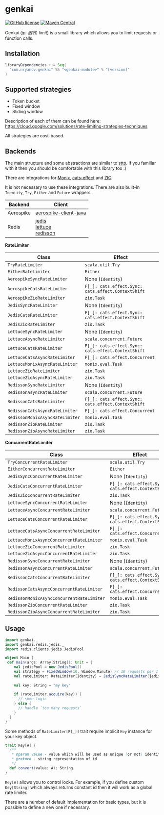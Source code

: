 # genkai
[![GitHub license](https://img.shields.io/github/license/nryanov/genkai)](https://github.com/nryanov/genkai/blob/master/LICENSE.txt)
[![Maven Central](https://maven-badges.herokuapp.com/maven-central/com.nryanov.genkai/genkai-core_2.13/badge.svg)](https://maven-badges.herokuapp.com/maven-central/com.nryanov.genkai/genkai-core_2.13)

Genkai (*jp. 限界, limit*) is a small library which allows you to limit requests or function calls.

## Installation
```scala
libraryDependencies ++= Seq(
  "com.nryanov.genkai" %% "<genkai-module>" % "[version]"
)
```

## Supported strategies
- Token bucket
- Fixed window
- Sliding window

Description of each of them can be found here: https://cloud.google.com/solutions/rate-limiting-strategies-techniques

All strategies are cost-based.

## Backends
The main structure and some abstractions are similar to [sttp](https://github.com/softwaremill/sttp). If you familiar with it then you should be comfortable with this library too :) 

There are integrations for [Monix](https://monix.io), [cats-effect](https://github.com/typelevel/cats-effect) and [ZIO](https://github.com/zio/zio).

It is not necessary to use these integrations. There are also built-in `Identity`, `Try`, `Either` and `Future` wrappers.

Backend | Client | 
------------ | ------------- 
Aerospike | [aerospike-client-java](https://github.com/aerospike/aerospike-client-java) 
Redis | [jedis](https://github.com/redis/jedis) <br> [lettuce](https://github.com/lettuce-io/lettuce-core) <br> [redisson](https://github.com/redisson/redisson)

**RateLimiter**

Class | Effect | 
------------ | ------------- 
`TryRateLimiter` | `scala.util.Try`
`EitherRateLimiter` | `Either` 
`AerospikeSyncRateLimiter` | None (`Identity`) 
`AerospikeCatsRateLimiter` | `F[_]: cats.effect.Sync: cats.effect.ContextShift` 
`AerospikeZioRateLimiter` | `zio.Task` 
`JedisSyncRateLimiter` | None (`Identity`)  
`JedisCatsRateLimiter` | `F[_]: cats.effect.Sync: cats.effect.ContextShift` 
`JedisZioRateLimiter` | `zio.Task` 
`LettuceSyncRateLimiter` | None (`Identity`)  
`LettuceAsyncRateLimiter` | `scala.concurrent.Future` 
`LettuceCatsRateLimiter` | `F[_]: cats.effect.Sync: cats.effect.ContextShift` 
`LettuceCatsAsyncRateLimiter` | `F[_]: cats.effect.Concurrent` 
`LettuceMonixAsyncRateLimiter` | `monix.eval.Task` 
`LettuceZioRateLimiter` | `zio.Task` 
`LettuceZioAsyncRateLimiter` | `zio.Task` 
`RedissonSyncRateLimiter` | None (`Identity`)  
`RedissonAsyncRateLimiter` | `scala.concurrent.Future` 
`RedissonCatsRateLimiter` | `F[_]: cats.effect.Sync: cats.effect.ContextShift` 
`RedissonCatsAsyncRateLimiter` | `F[_]: cats.effect.Concurrent` 
`RedissonMonixAsyncRateLimiter` | `monix.eval.Task` 
`RedissonZioRateLimiter` | `zio.Task` 
`RedissonZioAsyncRateLimiter` | `zio.Task`   

**ConcurrentRateLimiter**

Class | Effect | 
------------ | ------------- 
`TryConcurrentRateLimiter` | `scala.util.Try`
`EitherConcurrentRateLimiter` | `Either` 
`JedisSyncConcurrentRateLimiter` | None (`Identity`)  
`JedisCatsConcurrentRateLimiter` | `F[_]: cats.effect.Sync: cats.effect.ContextShift` 
`JedisZioConcurrentRateLimiter` | `zio.Task` 
`LettuceSyncConcurrentRateLimiter` | None (`Identity`)  
`LettuceAsyncConcurrentRateLimiter` | `scala.concurrent.Future` 
`LettuceCatsConcurrentRateLimiter` | `F[_]: cats.effect.Sync: cats.effect.ContextShift` 
`LettuceCatsAsyncConcurrentRateLimiter` | `F[_]: cats.effect.Concurrent` 
`LettuceMonixAsyncConcurrentRateLimiter` | `monix.eval.Task` 
`LettuceZioConcurrentRateLimiter` | `zio.Task` 
`LettuceZioAsyncConcurrentRateLimiter` | `zio.Task` 
`RedissonSyncConcurrentRateLimiter` | None (`Identity`)  
`RedissonAsyncConcurrentRateLimiter` | `scala.concurrent.Future` 
`RedissonCatsConcurrentRateLimiter` | `F[_]: cats.effect.Sync: cats.effect.ContextShift` 
`RedissonCatsAsyncConcurrentRateLimiter` | `F[_]: cats.effect.Concurrent` 
`RedissonMonixAsyncConcurrentRateLimiter` | `monix.eval.Task` 
`RedissonZioConcurrentRateLimiter` | `zio.Task` 
`RedissonZioAsyncConcurrentRateLimiter` | `zio.Task`   

## Usage
```scala
import genkai._
import genkai.redis.jedis._
import redis.clients.jedis.JedisPool

object Main {
 def main(args: Array[String]): Unit = {
    val jedisPool = new JedisPool()
    val strategy = FixedWindow(10, Window.Minute) // 10 requests per 1 minute
    val rateLimiter: RateLimiter[Identity] = JedisSyncRateLimiter(jedisPool, strategy)
    
    val key: String = "my key"
    
    if (rateLimiter.acquire(key)) {
      // some logic
    } else {
      // handle `too many requests` 
    }
  }
}
```


Some methods of `RateLimiter[F[_]]` trait require implicit `Key` instance for your key object.
```scala
trait Key[A] {
  /**
   * @param value - value which will be used as unique (or not) identifier
   * @return - string representation of id
   */
  def convert(value: A): String
}
```

`Key[A]` allows you to control locks. For example, if you define custom `Key[String]` which always returns constant id
then it will work as a global rate limiter.   

There are a number of default implementation for basic types, but it is possible to define a new one if necessary.

